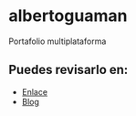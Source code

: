 # albertoguaman

Portafolio multiplataforma

## Puedes revisarlo en:

- [Enlace](https://albertoguaman.com/)
- [Blog](https://blog.albertoguaman.com/)
